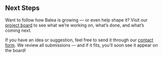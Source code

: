 ## Next Steps

Want to follow how Balea is growing — or even help shape it?
Visit our [project board](https://github.com/users/imanoliri/projects/2/views/1) to see what we’re working on, what’s done, and what’s coming next.

If you have an idea or suggestion, feel free to send it through our [contact form](../website/contact.html).
We review all submissions — and if it fits, you’ll soon see it appear on the board!
